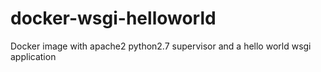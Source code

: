 # docker-wsgi-helloworld
Docker image with apache2 python2.7 supervisor and a hello world wsgi application
